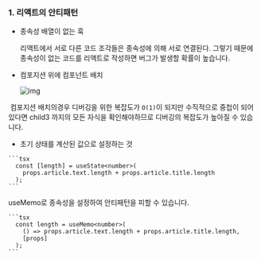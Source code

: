 ### 1. 리액트의 안티패턴

   - 종속성 배열이 없는 훅

     리액트에서 서로 다른 코드 조각들은 종속성에 의해 서로 연결된다. 그렇기 때문에 종속성이 없는 코드를 리액트로 작성하면 버그가 발생할 확률이 높습니다.

   - 컴포지션 위에 컴포넌트 배치

     ![img](https://miro.medium.com/max/1400/0*Mt4NT_k231SMWcSg.png)

​			컴포지션 배치의경우 디버깅을 위한 복잡도가 `O(1)`이 되지만 수직적으로 중첩이 되어있다면 child3 까지의 모든 자식을 확인해야하므로 디버깅의 복잡도가 높아질 수 있습니다.

   -  초기 상태를 계산된 값으로  설정하는 것

    ```tsx
      const [length] = useState<number>(
        props.article.text.length + props.article.title.length
      ); 
    ```

 useMemo로 종속성을 설정하여 안티패턴을 피할 수 있습니다.

    ```tsx
      const length = useMemo<number>(
        () => props.article.text.length + props.article.title.length,
        [props]
      );
    ```

